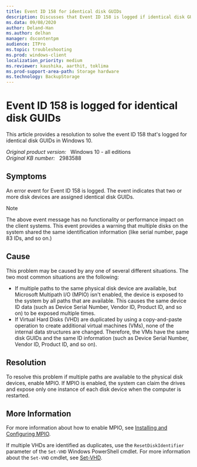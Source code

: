 ```yaml
---
title: Event ID 158 for identical disk GUIDs
description: Discusses that Event ID 158 is logged if identical disk GUIDs are found. Provides a resolution.
ms.data: 09/08/2020
author: Deland-Han
ms.author: delhan
manager: dscontentpm
audience: ITPro
ms.topic: troubleshooting
ms.prod: windows-client
localization_priority: medium
ms.reviewer: kaushika, aarthit, toklima
ms.prod-support-area-path: Storage hardware
ms.technology: BackupStorage
---
```

# Event ID 158 is logged for identical disk GUIDs

This article provides a resolution to solve the event ID 158 that's logged for identical disk GUIDs in Windows 10.

_Original product version:_ &nbsp; Windows 10 - all editions  
_Original KB number:_ &nbsp; 2983588

## Symptoms

An error event for Event ID 158 is logged. The event indicates that two or more disk devices are assigned identical disk GUIDs.

> [!NOTE]
> The above event message has no functionality or performance impact on the client systems. This event provides a warning that multiple disks on the system shared the same identification information (like serial number, page 83 IDs, and so on.)

## Cause

This problem may be caused by any one of several different situations. The two most common situations are the following:

- If multiple paths to the same physical disk device are available, but Microsoft Multipath I/O (MPIO) isn't enabled, the device is exposed to the system by all paths that are available. This causes the same device ID data (such as Device Serial Number, Vendor ID, Product ID, and so on) to be exposed multiple times.
- If Virtual Hard Disks (VHD) are duplicated by using a copy-and-paste operation to create additional virtual machines (VMs), none of the internal data structures are changed. Therefore, the VMs have the same disk GUIDs and the same ID information (such as Device Serial Number, Vendor ID, Product ID, and so on).

## Resolution

To resolve this problem if multiple paths are available to the physical disk devices, enable MPIO. If MPIO is enabled, the system can claim the drives and expose only one instance of each disk device when the computer is restarted.

## More Information

For more information about how to enable MPIO, see [Installing and Configuring MPIO](/previous-versions/windows/it-pro/windows-server-2008-R2-and-2008/ee619752(v=ws.10)).

If multiple VHDs are identified as duplicates, use the `ResetDiskIdentifier` parameter of the `Set-VHD` Windows PowerShell cmdlet. For more information about the `Set-VHD` cmdlet, see [Set-VHD](/powershell/module/hyper-v/set-vhd?redirectedfrom=MSDN&view=win10-ps).
